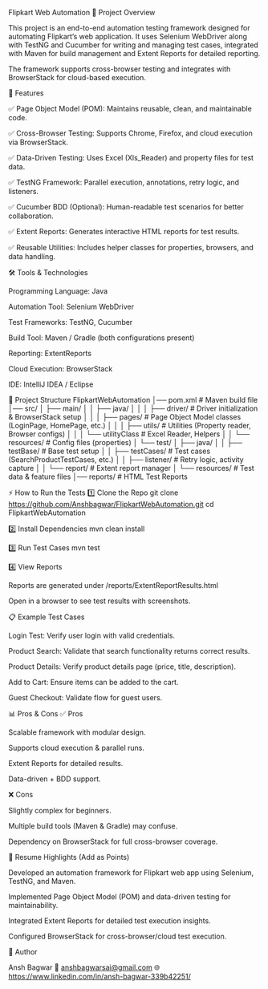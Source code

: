 Flipkart Web Automation
📌 Project Overview

This project is an end-to-end automation testing framework designed for automating Flipkart’s web application. It uses Selenium WebDriver along with TestNG and Cucumber for writing and managing test cases, integrated with Maven for build management and Extent Reports for detailed reporting.

The framework supports cross-browser testing and integrates with BrowserStack for cloud-based execution.

🚀 Features

✅ Page Object Model (POM): Maintains reusable, clean, and maintainable code.

✅ Cross-Browser Testing: Supports Chrome, Firefox, and cloud execution via BrowserStack.

✅ Data-Driven Testing: Uses Excel (Xls_Reader) and property files for test data.

✅ TestNG Framework: Parallel execution, annotations, retry logic, and listeners.

✅ Cucumber BDD (Optional): Human-readable test scenarios for better collaboration.

✅ Extent Reports: Generates interactive HTML reports for test results.

✅ Reusable Utilities: Includes helper classes for properties, browsers, and data handling.

🛠️ Tools & Technologies

Programming Language: Java

Automation Tool: Selenium WebDriver

Test Frameworks: TestNG, Cucumber

Build Tool: Maven / Gradle (both configurations present)

Reporting: ExtentReports

Cloud Execution: BrowserStack

IDE: IntelliJ IDEA / Eclipse

📂 Project Structure
FlipkartWebAutomation
│── pom.xml                  # Maven build file
│── src/
│   ├── main/
│   │   ├── java/
│   │   │   ├── driver/      # Driver initialization & BrowserStack setup
│   │   │   ├── pages/       # Page Object Model classes (LoginPage, HomePage, etc.)
│   │   │   ├── utils/       # Utilities (Property reader, Browser configs)
│   │   │   └── utilityClass # Excel Reader, Helpers
│   │   └── resources/       # Config files (properties)
│   └── test/
│       ├── java/
│       │   ├── testBase/    # Base test setup
│       │   ├── testCases/   # Test cases (SearchProductTestCases, etc.)
│       │   ├── listener/    # Retry logic, activity capture
│       │   └── report/      # Extent report manager
│       └── resources/       # Test data & feature files
│── reports/                 # HTML Test Reports

⚡ How to Run the Tests
1️⃣ Clone the Repo
git clone https://github.com/Anshbagwar/FlipkartWebAutomation.git
cd FlipkartWebAutomation

2️⃣ Install Dependencies
mvn clean install

3️⃣ Run Test Cases
mvn test

4️⃣ View Reports

Reports are generated under /reports/ExtentReportResults.html

Open in a browser to see test results with screenshots.

📋 Example Test Cases

Login Test: Verify user login with valid credentials.

Product Search: Validate that search functionality returns correct results.

Product Details: Verify product details page (price, title, description).

Add to Cart: Ensure items can be added to the cart.

Guest Checkout: Validate flow for guest users.

📊 Pros & Cons
✅ Pros

Scalable framework with modular design.

Supports cloud execution & parallel runs.

Extent Reports for detailed results.

Data-driven + BDD support.

❌ Cons

Slightly complex for beginners.

Multiple build tools (Maven & Gradle) may confuse.

Dependency on BrowserStack for full cross-browser coverage.

📄 Resume Highlights (Add as Points)

Developed an automation framework for Flipkart web app using Selenium, TestNG, and Maven.

Implemented Page Object Model (POM) and data-driven testing for maintainability.

Integrated Extent Reports for detailed test execution insights.

Configured BrowserStack for cross-browser/cloud test execution.

👤 Author

Ansh Bagwar
📧 anshbagwarsai@gmail.com
🌐 https://www.linkedin.com/in/ansh-bagwar-339b42251/
